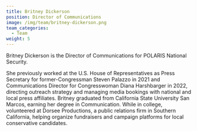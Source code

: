 ```yaml
---
title: Britney Dickerson
position: Director of Communications
image: /img/team/britney-dickerson.png
team_categories:
  - Team
weight: 5
---
```

Britney Dickerson is the Director of Communications for POLARIS National Security. 

She previously worked at the U.S. House of Representatives as Press Secretary for former-Congressman Steven Palazzo in 2021 and Communications Director for Congresswoman Diana Harshbarger in 2022, directing outreach strategy and managing media bookings with national and local press affiliates. Britney graduated from California State University San Marcos, earning her degree in Communication. While in college, volunteered at Dorsee Productions, a public relations firm in Southern California, helping organize fundraisers and campaign platforms for local conservative candidates.
